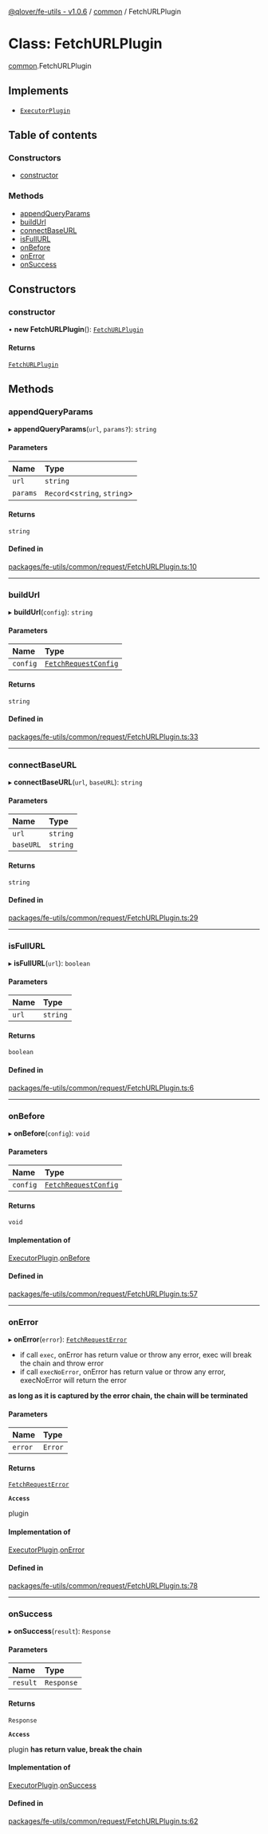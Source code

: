 [@qlover/fe-utils - v1.0.6](../README.md) / [common](../modules/common.md) / FetchURLPlugin

# Class: FetchURLPlugin

[common](../modules/common.md).FetchURLPlugin

## Implements

- [`ExecutorPlugin`](common.ExecutorPlugin.md)

## Table of contents

### Constructors

- [constructor](common.FetchURLPlugin.md#constructor)

### Methods

- [appendQueryParams](common.FetchURLPlugin.md#appendqueryparams)
- [buildUrl](common.FetchURLPlugin.md#buildurl)
- [connectBaseURL](common.FetchURLPlugin.md#connectbaseurl)
- [isFullURL](common.FetchURLPlugin.md#isfullurl)
- [onBefore](common.FetchURLPlugin.md#onbefore)
- [onError](common.FetchURLPlugin.md#onerror)
- [onSuccess](common.FetchURLPlugin.md#onsuccess)

## Constructors

### constructor

• **new FetchURLPlugin**(): [`FetchURLPlugin`](common.FetchURLPlugin.md)

#### Returns

[`FetchURLPlugin`](common.FetchURLPlugin.md)

## Methods

### appendQueryParams

▸ **appendQueryParams**(`url`, `params?`): `string`

#### Parameters

| Name | Type |
| :------ | :------ |
| `url` | `string` |
| `params` | `Record`\<`string`, `string`\> |

#### Returns

`string`

#### Defined in

[packages/fe-utils/common/request/FetchURLPlugin.ts:10](https://github.com/qlover/fe-base/blob/faa67aa70311a79a9a2b1bd71dd2d4a96758d762/packages/fe-utils/common/request/FetchURLPlugin.ts#L10)

___

### buildUrl

▸ **buildUrl**(`config`): `string`

#### Parameters

| Name | Type |
| :------ | :------ |
| `config` | [`FetchRequestConfig`](../interfaces/common.FetchRequestConfig.md) |

#### Returns

`string`

#### Defined in

[packages/fe-utils/common/request/FetchURLPlugin.ts:33](https://github.com/qlover/fe-base/blob/faa67aa70311a79a9a2b1bd71dd2d4a96758d762/packages/fe-utils/common/request/FetchURLPlugin.ts#L33)

___

### connectBaseURL

▸ **connectBaseURL**(`url`, `baseURL`): `string`

#### Parameters

| Name | Type |
| :------ | :------ |
| `url` | `string` |
| `baseURL` | `string` |

#### Returns

`string`

#### Defined in

[packages/fe-utils/common/request/FetchURLPlugin.ts:29](https://github.com/qlover/fe-base/blob/faa67aa70311a79a9a2b1bd71dd2d4a96758d762/packages/fe-utils/common/request/FetchURLPlugin.ts#L29)

___

### isFullURL

▸ **isFullURL**(`url`): `boolean`

#### Parameters

| Name | Type |
| :------ | :------ |
| `url` | `string` |

#### Returns

`boolean`

#### Defined in

[packages/fe-utils/common/request/FetchURLPlugin.ts:6](https://github.com/qlover/fe-base/blob/faa67aa70311a79a9a2b1bd71dd2d4a96758d762/packages/fe-utils/common/request/FetchURLPlugin.ts#L6)

___

### onBefore

▸ **onBefore**(`config`): `void`

#### Parameters

| Name | Type |
| :------ | :------ |
| `config` | [`FetchRequestConfig`](../interfaces/common.FetchRequestConfig.md) |

#### Returns

`void`

#### Implementation of

[ExecutorPlugin](common.ExecutorPlugin.md).[onBefore](common.ExecutorPlugin.md#onbefore)

#### Defined in

[packages/fe-utils/common/request/FetchURLPlugin.ts:57](https://github.com/qlover/fe-base/blob/faa67aa70311a79a9a2b1bd71dd2d4a96758d762/packages/fe-utils/common/request/FetchURLPlugin.ts#L57)

___

### onError

▸ **onError**(`error`): [`FetchRequestError`](common.FetchRequestError.md)

- if call `exec`, onError has return value or throw any error, exec will break the chain and throw error
- if call `execNoError`, onError has return value or throw any error, execNoError will return the error

**as long as it is captured by the error chain, the chain will be terminated**

#### Parameters

| Name | Type |
| :------ | :------ |
| `error` | `Error` |

#### Returns

[`FetchRequestError`](common.FetchRequestError.md)

**`Access`**

plugin

#### Implementation of

[ExecutorPlugin](common.ExecutorPlugin.md).[onError](common.ExecutorPlugin.md#onerror)

#### Defined in

[packages/fe-utils/common/request/FetchURLPlugin.ts:78](https://github.com/qlover/fe-base/blob/faa67aa70311a79a9a2b1bd71dd2d4a96758d762/packages/fe-utils/common/request/FetchURLPlugin.ts#L78)

___

### onSuccess

▸ **onSuccess**(`result`): `Response`

#### Parameters

| Name | Type |
| :------ | :------ |
| `result` | `Response` |

#### Returns

`Response`

**`Access`**

plugin
**has return value, break the chain**

#### Implementation of

[ExecutorPlugin](common.ExecutorPlugin.md).[onSuccess](common.ExecutorPlugin.md#onsuccess)

#### Defined in

[packages/fe-utils/common/request/FetchURLPlugin.ts:62](https://github.com/qlover/fe-base/blob/faa67aa70311a79a9a2b1bd71dd2d4a96758d762/packages/fe-utils/common/request/FetchURLPlugin.ts#L62)
